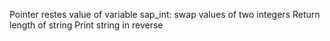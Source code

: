 Pointer restes value of variable 
sap_int: swap values of two integers
Return length of string
Print string in reverse
